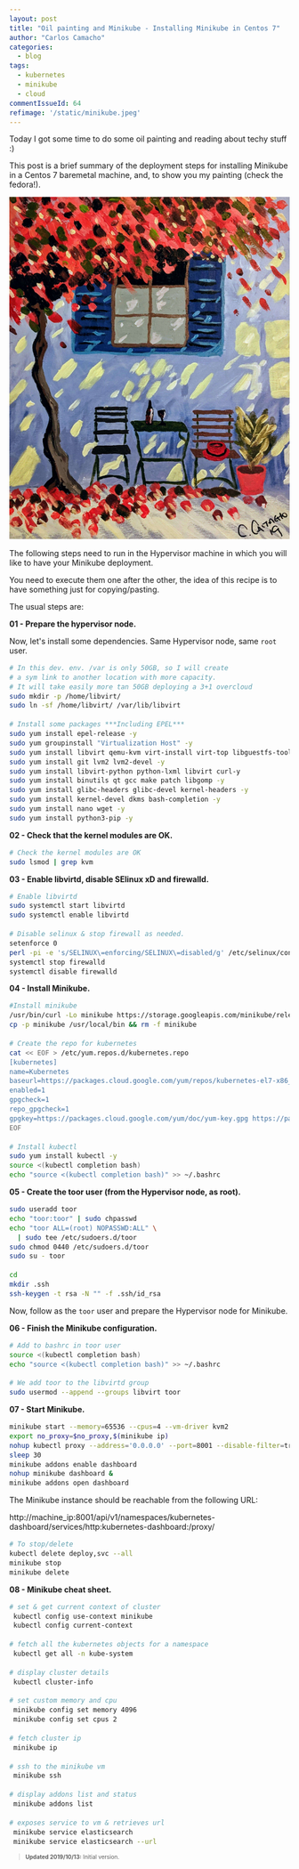 ```yaml
---
layout: post
title: "Oil painting and Minikube - Installing Minikube in Centos 7"
author: "Carlos Camacho"
categories:
  - blog
tags:
  - kubernetes
  - minikube
  - cloud
commentIssueId: 64
refimage: '/static/minikube.jpeg'
---
```


Today I got some time to do some oil painting and reading about techy stuff :)

This post is a brief summary of the
deployment steps for installing Minikube in a Centos 7
baremetal machine, and, to show you my painting (check the fedora!).

![](/static/Terraza-En-Grecia-by-Carlos-Camacho.jpg)


The following steps need to run in the Hypervisor machine
in which you will like to have your Minikube deployment.

You need to execute them one after the other,
the idea of this recipe is to
have something just for copying/pasting.


The usual steps are:

__01 - Prepare the hypervisor node.__

Now, let's install some dependencies.
Same Hypervisor node, same `root` user.

```bash
# In this dev. env. /var is only 50GB, so I will create
# a sym link to another location with more capacity.
# It will take easily more tan 50GB deploying a 3+1 overcloud
sudo mkdir -p /home/libvirt/
sudo ln -sf /home/libvirt/ /var/lib/libvirt

# Install some packages ***Including EPEL***
sudo yum install epel-release -y
sudo yum groupinstall "Virtualization Host" -y
sudo yum install libvirt qemu-kvm virt-install virt-top libguestfs-tools bridge-utils -y
sudo yum install git lvm2 lvm2-devel -y
sudo yum install libvirt-python python-lxml libvirt curl-y
sudo yum install binutils qt gcc make patch libgomp -y
sudo yum install glibc-headers glibc-devel kernel-headers -y
sudo yum install kernel-devel dkms bash-completion -y
sudo yum install nano wget -y
sudo yum install python3-pip -y 
```

__02 - Check that the kernel modules are OK.__

```bash
# Check the kernel modules are OK
sudo lsmod | grep kvm
```

__03 - Enable libvirtd, disable SElinux xD and firewalld.__

```bash
# Enable libvirtd
sudo systemctl start libvirtd
sudo systemctl enable libvirtd

# Disable selinux & stop firewall as needed.
setenforce 0
perl -pi -e 's/SELINUX\=enforcing/SELINUX\=disabled/g' /etc/selinux/config
systemctl stop firewalld
systemctl disable firewalld
```

__04 - Install Minikube.__

```bash
#Install minikube
/usr/bin/curl -Lo minikube https://storage.googleapis.com/minikube/releases/latest/minikube-linux-amd64 && chmod +x minikube
cp -p minikube /usr/local/bin && rm -f minikube

# Create the repo for kubernetes
cat << EOF > /etc/yum.repos.d/kubernetes.repo
[kubernetes]
name=Kubernetes
baseurl=https://packages.cloud.google.com/yum/repos/kubernetes-el7-x86_64
enabled=1
gpgcheck=1
repo_gpgcheck=1
gpgkey=https://packages.cloud.google.com/yum/doc/yum-key.gpg https://packages.cloud.google.com/yum/doc/rpm-package-key.gpg
EOF

# Install kubectl
sudo yum install kubectl -y
source <(kubectl completion bash)
echo "source <(kubectl completion bash)" >> ~/.bashrc
```

__05 - Create the toor user (from the Hypervisor node, as root).__

```bash
sudo useradd toor
echo "toor:toor" | sudo chpasswd
echo "toor ALL=(root) NOPASSWD:ALL" \
  | sudo tee /etc/sudoers.d/toor
sudo chmod 0440 /etc/sudoers.d/toor
sudo su - toor

cd
mkdir .ssh
ssh-keygen -t rsa -N "" -f .ssh/id_rsa
```

Now, follow as the `toor` user and prepare the Hypervisor node
for Minikube.

__06 - Finish the Minikube configuration.__

```bash
# Add to bashrc in toor user
source <(kubectl completion bash)
echo "source <(kubectl completion bash)" >> ~/.bashrc

# We add toor to the libvirtd group
sudo usermod --append --groups libvirt toor
```

__07 - Start Minikube.__

```bash
minikube start --memory=65536 --cpus=4 --vm-driver kvm2
export no_proxy=$no_proxy,$(minikube ip)
nohup kubectl proxy --address='0.0.0.0' --port=8001 --disable-filter=true &
sleep 30
minikube addons enable dashboard
nohup minikube dashboard &
minikube addons open dashboard
```

The Minikube instance should be reachable from the following URL:

http://machine_ip:8001/api/v1/namespaces/kubernetes-dashboard/services/http:kubernetes-dashboard:/proxy/ 

```bash
# To stop/delete
kubectl delete deploy,svc --all
minikube stop
minikube delete
```

__08 - Minikube cheat sheet.__

```bash
# set & get current context of cluster
 kubectl config use-context minikube
 kubectl config current-context

# fetch all the kubernetes objects for a namespace
 kubectl get all -n kube-system

# display cluster details
 kubectl cluster-info

# set custom memory and cpu 
 minikube config set memory 4096
 minikube config set cpus 2

# fetch cluster ip
 minikube ip

# ssh to the minikube vm
 minikube ssh

# display addons list and status
 minikube addons list

# exposes service to vm & retrieves url 
 minikube service elasticsearch
 minikube service elasticsearch --url
```

<div style="font-size:10px">
  <blockquote>
    <p><strong>Updated 2019/10/13:</strong> Initial version.</p>
  </blockquote>
</div>
